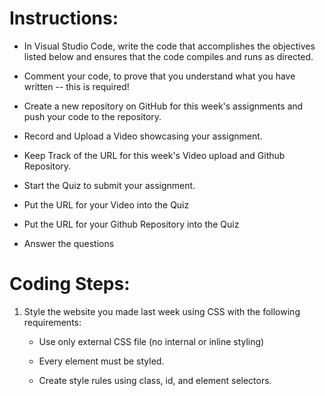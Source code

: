 <!-- Ctrl + Shift + V - Preview Markdown in VS Code -->

<!-- &nbsp; - Non-breaking space -->
<!-- &ensp; - en size space, half the point size of the current font -->
<!-- &emsp; - em size space, equal to the point size of the current font -->
<!-- &Tab;  - provides a tab (4 spaces), however this cannot be used without <pre></pre> as HTML default behavior will trim whitespace -->

# Instructions:

- In Visual Studio Code, write the code that accomplishes the objectives listed below and ensures that the code compiles and runs as directed.

- Comment your code, to prove that you understand what you have written -- this is required!

- Create a new repository on GitHub for this week's assignments and push your code to the repository.

- Record and Upload a Video showcasing your assignment.

- Keep Track of the URL for this week's Video upload and Github Repository.

- Start the Quiz to submit your assignment.

- Put the URL for your Video into the Quiz

- Put the URL for your Github Repository into the Quiz

- Answer the questions

# Coding Steps:

1. Style the website you made last week using CSS with the following requirements:
    
    - Use only external CSS file (no internal or inline styling)

    - Every element must be styled.
    
    - Create style rules using class, id, and element selectors.
